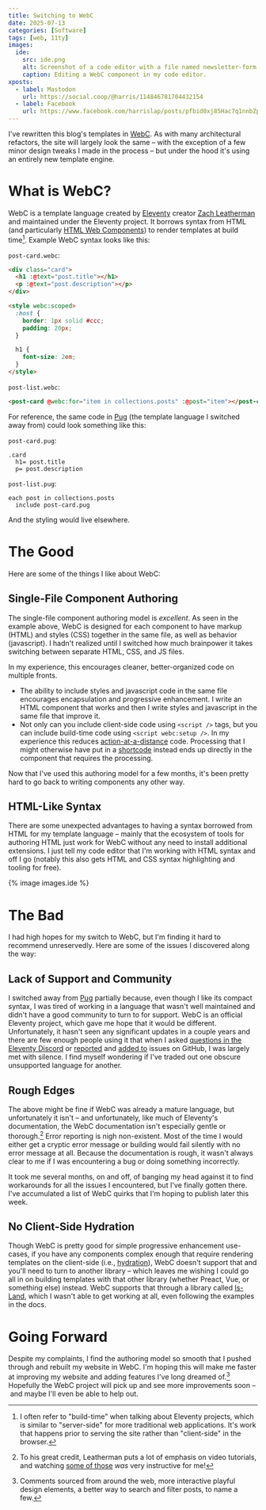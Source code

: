 ```yaml
---
title: Switching to WebC
date: 2025-07-13
categories: [Software]
tags: [web, 11ty]
images:
  ide:
    src: ide.png
    alt: Screenshot of a code editor with a file named newsletter-form.webc open. The code is syntax highlighted, even the custom form-control element in the middle of the page and the CSS styles at the bottom.
    caption: Editing a WebC component in my code editor.
xposts:
  - label: Mastodon
    url: https://social.coop/@harris/114846781704432154
  - label: Facebook
    url: https://www.facebook.com/harrislap/posts/pfbid0xj85Hac7q1nnbZpxtNqzcuomxMGSJSM4AfyasYZ9rydUKYP1WYm7D6PHRwDFoiTHl
---
```


I've rewritten this blog's templates in [WebC][]. As with many architectural refactors, the site will largely look the same – with the exception of a few minor design tweaks I made in the process – but under the hood it's using an entirely new template engine.

[WebC]: https://www.11ty.dev/docs/languages/webc/

# What is WebC?

WebC is a template language created by [Eleventy][] creator [Zach Leatherman][] and maintained under the Eleventy project. It borrows syntax from HTML (and particularly [HTML Web Components][]) to render templates at build time[^1]. Example WebC syntax looks like this:

[^1]: I often refer to "build-time" when talking about Eleventy projects, which is similar to "server-side" for more traditional web applications. It's work that happens prior to serving the site rather than "client-side" in the browser.

[Eleventy]: https://www.11ty.dev/
[Zach Leatherman]: https://www.zachleat.com/
[HTML Web Components]: https://developer.mozilla.org/en-US/docs/Web/Web_Components

`post-card.webc`:

```html
<div class="card">
  <h1 :@text="post.title"></h1>
  <p :@text="post.description"></p>
</div>

<style webc:scoped>
  :host {
    border: 1px solid #ccc;
    padding: 20px;
  }

  h1 {
    font-size: 2em;
  }
</style>
```

`post-list.webc`:

```html
<post-card @webc:for="item in collections.posts" :@post="item"></post-card>
```

For reference, the same code in [Pug][] (the template language I switched away from) could look something like this:

[Pug]: https://pugjs.org/

`post-card.pug`:

```pug
.card
  h1= post.title
  p= post.description
```

`post-list.pug`:

```pug
each post in collections.posts
  include post-card.pug
```

And the styling would live elsewhere.

# The Good

Here are some of the things I like about WebC:

## Single-File Component Authoring

The single-file component authoring model is *excellent*. As seen in the example above, WebC is designed for each component to have markup (HTML) and styles (CSS) together in the same file, as well as behavior (javascript). I hadn't realized until I switched how much brainpower it takes switching between separate HTML, CSS, and JS files.

In my experience, this encourages cleaner, better-organized code on multiple fronts.

* The ability to include styles and javascript code in the same file encourages encapsulation and progressive enhancement. I write an HTML component that works and then I write styles and javascript in the same file that improve it.
* Not only can you include client-side code using `<script />` tags, but you can include build-time code using `<script webc:setup />`. In my experience this reduces [action-at-a-distance][] code. Processing that I might otherwise have put in a [shortcode][] instead ends up directly in the component that requires the processing.

[action-at-a-distance]: https://en.wikipedia.org/wiki/Action_at_a_distance_(computer_programming)
[shortcode]: https://www.11ty.dev/docs/shortcodes/

Now that I've used this authoring model for a few months, it's been pretty hard to go back to writing components any other way.

## HTML-Like Syntax

There are some unexpected advantages to having a syntax borrowed from HTML for my template language – mainly that the ecosystem of tools for authoring HTML just work for WebC without any need to install additional extensions. I just tell my code editor that I'm working with HTML syntax and off I go (notably this also gets HTML and CSS syntax highlighting and tooling for free).

{% image images.ide %}

# The Bad

I had high hopes for my switch to WebC, but I'm finding it hard to recommend unreservedly. Here are some of the issues I discovered along the way:

## Lack of Support and Community

I switched away from [Pug][] partially because, even though I like its compact syntax, I was tired of working in a language that wasn't well maintained and didn't have a good community to turn to for support. WebC is an official Eleventy project, which gave me hope that it would be different. Unfortunately, it hasn't seen any significant updates in a couple years and there are few enough people using it that when I asked [questions in the Eleventy Discord](https://discord.com/channels/741017160297611315/1389794802928980020) or [reported](https://github.com/11ty/webc/issues/225) and [added to](https://github.com/11ty/webc/issues/214#issuecomment-2677064030) issues on GitHub, I was largely met with silence. I find myself wondering if I've traded out one obscure unsupported language for another.

## Rough Edges

The above might be fine if WebC was already a mature language, but unfortunately it isn't – and unfortunately, like much of Eleventy's documentation, the WebC documentation isn't especially gentle or thorough.[^2] Error reporting is nigh non-existent. Most of the time I would either get a cryptic error message or building would fail silently with no error message at all. Because the documentation is rough, it wasn't always clear to me if I was encountering a bug or doing something incorrectly.

[^2]: To his great credit, Leatherman puts a lot of emphasis on video tutorials, and watching [some of those](https://www.youtube.com/watch?v=p0wDUK0Z5Nw) *was* very instructive for me!

It took me several months, on and off, of banging my head against it to find workarounds for all the issues I encountered, but I've finally gotten there. I've accumulated a list of WebC quirks that I'm hoping to publish later this week.

## No Client-Side Hydration

Though WebC is pretty good for simple progressive enhancement use-cases, if you have any components complex enough that require rendering templates on the client-side (i.e., [hydration][]), WebC doesn't support that and you'll need to turn to another library – which leaves me wishing I could go all in on building templates with that other library (whether Preact, Vue, or something else) instead. WebC supports that through a library called [Is-Land](https://www.11ty.dev/docs/languages/webc/#use-with-is-land), which I wasn't able to get working at all, even following the examples in the docs.

[hydration]: https://web.dev/articles/rendering-on-the-web#hydration

# Going Forward

Despite my complaints, I find the authoring model so smooth that I pushed through and rebuilt my website in WebC. I'm hoping this will make me faster at improving my website and adding features I've long dreamed of.[^3] Hopefully the WebC project will pick up and see more improvements soon – and maybe I'll even be able to help out.

[^3]: Comments sourced from around the web, more interactive playful design elements, a better way to search and filter posts, to name a few.
